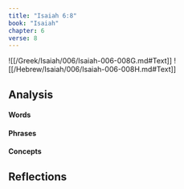 ```yaml
---
title: "Isaiah 6:8"
book: "Isaiah"
chapter: 6
verse: 8
---
```

![[/Greek/Isaiah/006/Isaiah-006-008G.md#Text]]
![[/Hebrew/Isaiah/006/Isaiah-006-008H.md#Text]]

## Analysis

#### Words

#### Phrases

#### Concepts

## Reflections
